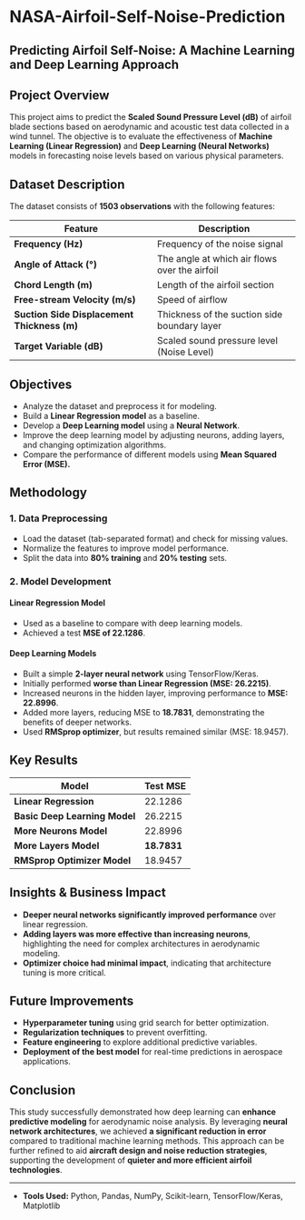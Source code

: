 # NASA-Airfoil-Self-Noise-Prediction

## **Predicting Airfoil Self-Noise: A Machine Learning and Deep Learning Approach**

## **Project Overview**
This project aims to predict the **Scaled Sound Pressure Level (dB)** of airfoil blade sections based on aerodynamic and acoustic test data collected in a wind tunnel. The objective is to evaluate the effectiveness of **Machine Learning (Linear Regression)** and **Deep Learning (Neural Networks)** models in forecasting noise levels based on various physical parameters.

## **Dataset Description**
The dataset consists of **1503 observations** with the following features:

| Feature | Description |
|---------|------------|
| **Frequency (Hz)** | Frequency of the noise signal |
| **Angle of Attack (°)** | The angle at which air flows over the airfoil |
| **Chord Length (m)** | Length of the airfoil section |
| **Free-stream Velocity (m/s)** | Speed of airflow |
| **Suction Side Displacement Thickness (m)** | Thickness of the suction side boundary layer |
| **Target Variable (dB)** | Scaled sound pressure level (Noise Level) |

## **Objectives**
- Analyze the dataset and preprocess it for modeling.
- Build a **Linear Regression model** as a baseline.
- Develop a **Deep Learning model** using a **Neural Network**.
- Improve the deep learning model by adjusting neurons, adding layers, and changing optimization algorithms.
- Compare the performance of different models using **Mean Squared Error (MSE).**

## **Methodology**
### **1. Data Preprocessing**
- Load the dataset (tab-separated format) and check for missing values.
- Normalize the features to improve model performance.
- Split the data into **80% training** and **20% testing** sets.

### **2. Model Development**
#### **Linear Regression Model**
- Used as a baseline to compare with deep learning models.
- Achieved a test **MSE of 22.1286**.

#### **Deep Learning Models**
- Built a simple **2-layer neural network** using TensorFlow/Keras.
- Initially performed **worse than Linear Regression (MSE: 26.2215)**.
- Increased neurons in the hidden layer, improving performance to **MSE: 22.8996**.
- Added more layers, reducing MSE to **18.7831**, demonstrating the benefits of deeper networks.
- Used **RMSprop optimizer**, but results remained similar (MSE: 18.9457).

## **Key Results**
| Model | Test MSE |
|--------|----------------|
| **Linear Regression** | 22.1286 |
| **Basic Deep Learning Model** | 26.2215 |
| **More Neurons Model** | 22.8996 |
| **More Layers Model** | **18.7831** |
| **RMSprop Optimizer Model** | 18.9457 |

## **Insights & Business Impact**
- **Deeper neural networks significantly improved performance** over linear regression.
- **Adding layers was more effective than increasing neurons**, highlighting the need for complex architectures in aerodynamic modeling.
- **Optimizer choice had minimal impact**, indicating that architecture tuning is more critical.

## **Future Improvements**
- **Hyperparameter tuning** using grid search for better optimization.
- **Regularization techniques** to prevent overfitting.
- **Feature engineering** to explore additional predictive variables.
- **Deployment of the best model** for real-time predictions in aerospace applications.

## **Conclusion**
This study successfully demonstrated how deep learning can **enhance predictive modeling** for aerodynamic noise analysis. By leveraging **neural network architectures**, we achieved **a significant reduction in error** compared to traditional machine learning methods. This approach can be further refined to aid **aircraft design and noise reduction strategies**, supporting the development of **quieter and more efficient airfoil technologies**.

---

- **Tools Used:** Python, Pandas, NumPy, Scikit-learn, TensorFlow/Keras, Matplotlib
